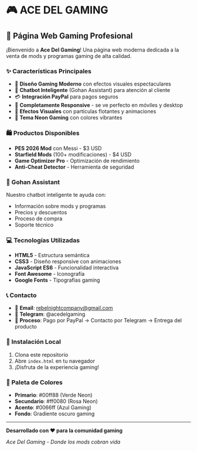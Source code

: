 # 🎮 ACE DEL GAMING

## 🌟 Página Web Gaming Profesional

¡Bienvenido a **Ace Del Gaming**! Una página web moderna dedicada a la venta de mods y programas gaming de alta calidad.

### ✨ Características Principales

- 🎯 **Diseño Gaming Moderno** con efectos visuales espectaculares
- 🤖 **Chatbot Inteligente** (Gohan Assistant) para atención al cliente
- 💳 **Integración PayPal** para pagos seguros
- 📱 **Completamente Responsive** - se ve perfecto en móviles y desktop
- 🎨 **Efectos Visuales** con partículas flotantes y animaciones
- 🌟 **Tema Neon Gaming** con colores vibrantes

### 🛍️ Productos Disponibles

- **PES 2026 Mod** con Messi - $3 USD
- **Starfield Mods** (100+ modificaciones) - $4 USD
- **Game Optimizer Pro** - Optimización de rendimiento
- **Anti-Cheat Detector** - Herramienta de seguridad

### 🤖 Gohan Assistant

Nuestro chatbot inteligente te ayuda con:
- Información sobre mods y programas
- Precios y descuentos
- Proceso de compra
- Soporte técnico

### 💻 Tecnologías Utilizadas

- **HTML5** - Estructura semántica
- **CSS3** - Diseño responsive con animaciones
- **JavaScript ES6** - Funcionalidad interactiva
- **Font Awesome** - Iconografía
- **Google Fonts** - Tipografías gaming

### 📞 Contacto

- 📧 **Email**: rebelnightcompany@gmail.com
- 💬 **Telegram**: @acedelgaming
- 🔗 **Proceso**: Pago por PayPal → Contacto por Telegram → Entrega del producto

### 🚀 Instalación Local

1. Clona este repositorio
2. Abre `index.html` en tu navegador
3. ¡Disfruta de la experiencia gaming!

### 🎨 Paleta de Colores

- **Primario**: #00ff88 (Verde Neon)
- **Secundario**: #ff0080 (Rosa Neon)
- **Acento**: #0066ff (Azul Gaming)
- **Fondo**: Gradiente oscuro gaming

---

**Desarrollado con ❤️ para la comunidad gaming**

*Ace Del Gaming - Donde los mods cobran vida*